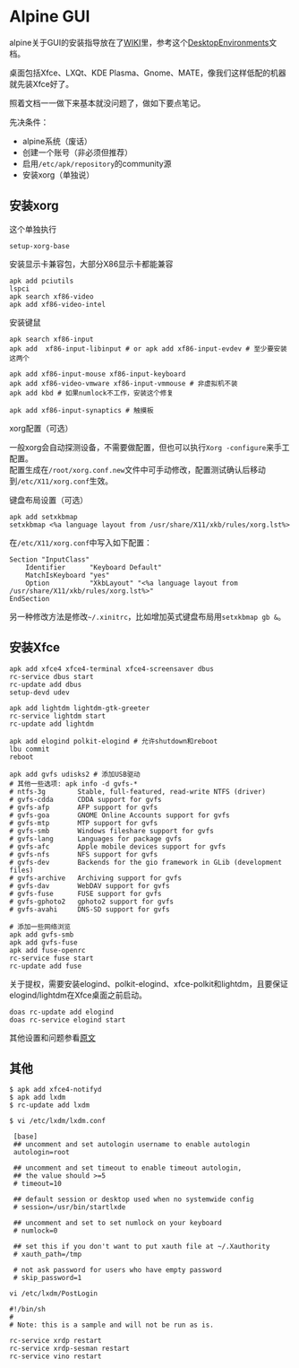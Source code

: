 
# Alpine GUI

alpine关于GUI的安装指导放在了[WIKI](http://wiki.alpinelinux.org/wiki/Tutorials_and_Howtos)里，参考这个[DesktopEnvironments](https://wiki.alpinelinux.org/wiki/Desktop_environments_and_Window_managers)文档。

桌面包括Xfce、LXQt、KDE Plasma、Gnome、MATE，像我们这样低配的机器就先装Xfce好了。

照着文档一一做下来基本就没问题了，做如下要点笔记。

先决条件：

- alpine系统（废话）
- 创建一个账号（非必须但推荐）
- 启用`/etc/apk/repository`的community源
- 安装xorg（单独说）

## 安装xorg

这个单独执行

```shell
setup-xorg-base
```

安装显示卡兼容包，大部分X86显示卡都能兼容

```shell
apk add pciutils
lspci
apk search xf86-video
apk add xf86-video-intel
```

安装键鼠

```shell
apk search xf86-input
apk add  xf86-input-libinput # or apk add xf86-input-evdev # 至少要安装这两个

apk add xf86-input-mouse xf86-input-keyboard
apk add xf86-video-vmware xf86-input-vmmouse # 非虚拟机不装
apk add kbd # 如果numlock不工作，安装这个修复

apk add xf86-input-synaptics # 触摸板
```

xorg配置（可选）

一般xorg会自动探测设备，不需要做配置，但也可以执行`Xorg -configure`来手工配置。  
配置生成在`/root/xorg.conf.new`文件中可手动修改，配置测试确认后移动到`/etc/X11/xorg.conf`生效。

键盘布局设置（可选）

```shell
apk add setxkbmap
setxkbmap <%a language layout from /usr/share/X11/xkb/rules/xorg.lst%>
```

在`/etc/X11/xorg.conf`中写入如下配置：

```shell
Section "InputClass"
	Identifier	    "Keyboard Default"
	MatchIsKeyboard	"yes"
	Option		    "XkbLayout" "<%a language layout from /usr/share/X11/xkb/rules/xorg.lst%>"
EndSection
``` 

另一种修改方法是修改`~/.xinitrc`，比如增加英式键盘布局用`setxkbmap gb &`。

## 安装Xfce

```shell
apk add xfce4 xfce4-terminal xfce4-screensaver dbus
rc-service dbus start
rc-update add dbus
setup-devd udev

apk add lightdm lightdm-gtk-greeter
rc-service lightdm start
rc-update add lightdm

apk add elogind polkit-elogind # 允许shutdown和reboot
lbu commit
reboot

apk add gvfs udisks2 # 添加USB驱动
# 其他一些选项: apk info -d gvfs-*
# ntfs-3g        Stable, full-featured, read-write NTFS (driver)
# gvfs-cdda      CDDA support for gvfs
# gvfs-afp       AFP support for gvfs
# gvfs-goa       GNOME Online Accounts support for gvfs
# gvfs-mtp       MTP support for gvfs
# gvfs-smb       Windows fileshare support for gvfs
# gvfs-lang      Languages for package gvfs
# gvfs-afc       Apple mobile devices support for gvfs
# gvfs-nfs       NFS support for gvfs
# gvfs-dev       Backends for the gio framework in GLib (development files)
# gvfs-archive   Archiving support for gvfs
# gvfs-dav       WebDAV support for gvfs
# gvfs-fuse      FUSE support for gvfs
# gvfs-gphoto2   gphoto2 support for gvfs
# gvfs-avahi     DNS-SD support for gvfs

# 添加一些网络浏览
apk add gvfs-smb
apk add gvfs-fuse
apk add fuse-openrc
rc-service fuse start
rc-update add fuse
```

关于提权，需要安装elogind、polkit-elogind、xfce-polkit和lightdm，且要保证elogind/lightdm在Xfce桌面之前启动。

```shell
doas rc-update add elogind
doas rc-service elogind start
```

其他设置和问题参看[原文](https://wiki.alpinelinux.org/wiki/Xfce)

## 其他

```shell
$ apk add xfce4-notifyd
$ apk add lxdm
$ rc-update add lxdm

$ vi /etc/lxdm/lxdm.conf

 [base]
 ## uncomment and set autologin username to enable autologin
 autologin=root                                                                                                  
 
 ## uncomment and set timeout to enable timeout autologin,
 ## the value should >=5
 # timeout=10                                                                                                    
 
 ## default session or desktop used when no systemwide config
 # session=/usr/bin/startlxde

 ## uncomment and set to set numlock on your keyboard
 # numlock=0                                                                                                     
 
 ## set this if you don't want to put xauth file at ~/.Xauthority
 # xauth_path=/tmp                                                                                               
 
 # not ask password for users who have empty password
 # skip_password=1

vi /etc/lxdm/PostLogin

#!/bin/sh
#
# Note: this is a sample and will not be run as is.
 
rc-service xrdp restart
rc-service xrdp-sesman restart
rc-service vino restart
```
